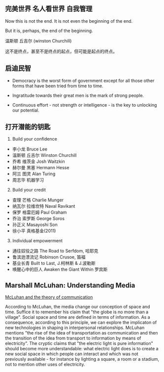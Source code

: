 ## 完美世界 名人看世界 自我管理

Now this is not the end. It is not even the beginning of the end.

But it is, perhaps, the end of the beginning.

温斯顿 丘吉尔 (winston Churchill)

这不是终点，甚至不是终点的起点，但可能是起点的终点。

## 启迪民智

- Democracy is the worst form of government except for all those other forms that have been tried from time to time.

- Ingratitude towards their great men is the mark of strong people.

- Continuous effort - not strength or intelligence - is the key to unlocking our potential.

## 打开潜能的钥匙

1. Build your confidence

- 李小龙 Bruce Lee
- 温斯顿 丘吉尔 Winston Churchill
- 乔希 维茨金 Josh Waitzkin
- 赫尔曼 黑塞 Hermann Hesse
-  阿兰 图灵 Alan Turing
- 周志华 机器学习



2. Build your credit

- 查理 芒格 Charlie Munger
- 纳瓦尔 拉维坎特 Naval Ravikant
- 保罗 格雷厄姆 Paul Graham
- 乔治 索罗斯 George Soros
- 孙正义 Masayoshi Son
- 徐小平 真格基金(2011)


3. Individual empowerment

- 通往奴役之路 The Road to Serfdom, 哈耶克
- 鲁滨逊漂流记 Robinson Crusoe, 笛福
- 基业长青 Built to Last, J.柯林斯 & J.波勒斯
- 唤醒心中的巨人 Awaken the Giant Within 罗宾斯


## Marshall McLuhan: Understanding Media

[McLuhan and the theory of communication](https://noemalab.eu/ideas/mcluhan-and-the-theory-of-communication/)
   
According to McLuhan, the media change our conception of space and time. Suffice it to remember his claim that "the globe is no more than a village". Social space and time are defined in terms of information.
As a consequence, according to this principle, we can explore the implicaton of new technologies in shaping in interpersonal relationships.
McLuhan mentions "the rise of the idea of transportation as communication and then the transition of the idea from transport to information by means of electricity".
The cryptic claims that "the electric light is pure information" should become more understandable: what electric light does is to create a new social space in which people can interact and which was not previously available - for instance by lighting a square, a room or a stadium, not to mention other uses of electricity. 





